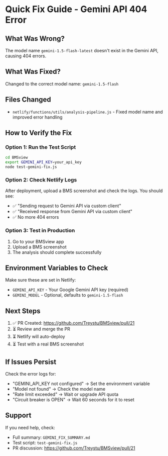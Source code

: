 # Quick Fix Guide - Gemini API 404 Error

## What Was Wrong?
The model name `gemini-1.5-flash-latest` doesn't exist in the Gemini API, causing 404 errors.

## What Was Fixed?
Changed to the correct model name: `gemini-1.5-flash`

## Files Changed
- `netlify/functions/utils/analysis-pipeline.js` - Fixed model name and improved error handling

## How to Verify the Fix

### Option 1: Run the Test Script
```bash
cd BMSview
export GEMINI_API_KEY=your_api_key
node test-gemini-fix.js
```

### Option 2: Check Netlify Logs
After deployment, upload a BMS screenshot and check the logs. You should see:
- ✅ "Sending request to Gemini API via custom client"
- ✅ "Received response from Gemini API via custom client"
- ✅ No more 404 errors

### Option 3: Test in Production
1. Go to your BMSview app
2. Upload a BMS screenshot
3. The analysis should complete successfully

## Environment Variables to Check
Make sure these are set in Netlify:
- `GEMINI_API_KEY` - Your Google Gemini API key (required)
- `GEMINI_MODEL` - Optional, defaults to `gemini-1.5-flash`

## Next Steps
1. ✅ PR Created: https://github.com/Treystu/BMSview/pull/21
2. ⏳ Review and merge the PR
3. ⏳ Netlify will auto-deploy
4. ⏳ Test with a real BMS screenshot

## If Issues Persist
Check the error logs for:
- "GEMINI_API_KEY not configured" → Set the environment variable
- "Model not found" → Check the model name
- "Rate limit exceeded" → Wait or upgrade API quota
- "Circuit breaker is OPEN" → Wait 60 seconds for it to reset

## Support
If you need help, check:
- Full summary: `GEMINI_FIX_SUMMARY.md`
- Test script: `test-gemini-fix.js`
- PR discussion: https://github.com/Treystu/BMSview/pull/21